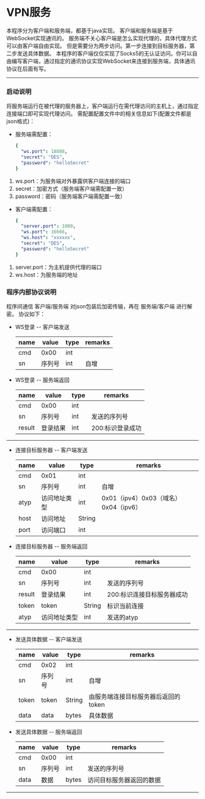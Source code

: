 # VPN服务

本程序分为客户端和服务端，都基于java实现。
客户端和服务端是基于WebSocket实现通讯的。
服务端不关心客户端是怎么实现代理的，具体代理方式可以由客户端自由实现。
但是需要分为两步访问。第一步连接到目标服务器，第二步发送具体数据。
本程序的客户端仅仅实现了Socks5的无认证访问。你可以自由编写客户端，通过指定的通讯协议实现WebSocket来连接到服务端，具体通讯协议在后面有写。

---
### 启动说明
将服务端运行在被代理的服务器上，客户端运行在需代理访问的主机上，通过指定连接端口即可实现代理访问。
需配置配置文件中的相关信息如下(配置文件都是json格式)：
- 服务端需配置：
	```yaml
	{
	  "ws.port": 18888,
	  "secret": "DES",
	  "password": "helloSecret"
	}
	```
1. ws.port：为服务端对外暴露供客户端连接的端口
2. secret：加密方式（服务端客户端需配置一致）
3. password：密码（服务端客户端需配置一致）

- 客户端需配置：
	```yaml
	{
	  "server.port": 1080, 
	  "ws.port": 16666,
	  "ws.host": "xxxxxx",
	  "secret": "DES",
	  "password": "helloSecret"
	}
	```
1. server.port：为主机提供代理的端口
2. ws.host：为服务端的地址

### 程序内部协议说明
程序间通信 客户端/服务端 对json包装后加密传输，再在 服务端/客户端 进行解密。
协议如下：
- WS登录
-- 客户端发送

	 name	| 	value	| type | remarks
	----------|------------|---------|--
	cmd|0x00|int
	sn|序列号|int|自增
- WS登录 
-- 服务端返回

	 name	| 	value	| type | remarks
	----------|------------|---------|--
	 cmd|0x00|int
	 sn|序列号|int|发送的序列号
	 result|登录结果|int|200:标识登录成功

---

- 连接目标服务器
-- 客户端发送


	 name	| 	value	| type | remarks
	----------|------------|---------|--
	 cmd|0x01|int
	 sn|序列号|int|自增
	 atyp|访问地址类型|int|0x01（ipv4）0x03（域名）0x04（ipv6）
	 host|访问地址|String
	 port|访问端口|int
	 
- 连接目标服务器
-- 服务端返回

	 name	| 	value	| type | remarks
	----------|------------|---------|--
	 cmd|0x00|int
	 sn|序列号|int|发送的序列号
	 result|登录结果|int|200:标识连接目标服务器成功
	 token|token|String|标识当前连接
	 atyp|访问地址类型|int|发送的atyp
	 
---

- 发送具体数据
-- 客户端发送

	 name	| 	value	| type | remarks
	 ----------|------------|---------|--
	 cmd|0x02|int
	 sn|序列号|int|自增
	 token|token|String|由服务端连接目标服务器后返回的token
	 data|data|bytes|具体数据

- 发送具体数据
-- 服务端返回

	 name	| 	value	| type | remarks
	----------|------------|---------|--
	 cmd|0x00|int
	 sn|序列号|int|发送的序列号
	 data|数据|bytes|访问目标服务器返回的数据
	 
---

